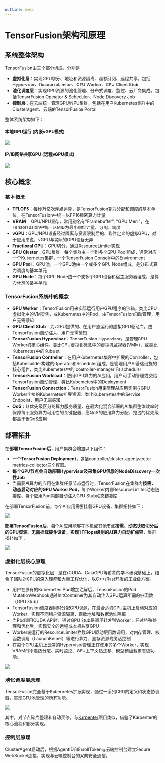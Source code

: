 ```yaml
---
outline: deep
---
```


# TensorFusion架构和原理

## 系统整体架构

TensorFusion由三个部分组成，分别是：

- **虚拟化层**：实现GPU切分、地址和资源隔离、超额订阅、远程共享。包括Hypervisor、ResourceLimiter、GPU Worker、GPU Client Stub
- **池化调度层**：实现GPU资源的池化管理、分布式调度、监控、云厂商集成。包括TensorFusion Operator & Scheduler、Node Discovery Job
- **控制层**：在云端统一管理GPU/NPU集群，包括在用户Kubernetes集群中的ClusterAgent、云端的TensorFusion Portal

整体系统架构如下：

#### 本地GPU运行 (内嵌vGPU模式)

![](https://cdn.tensor-fusion.ai/tf-architecture-ngpu.png)

#### IP/IB网络共享GPU (远程vGPU模式)

![](https://cdn.tensor-fusion.ai/tf-architecture-remote.png)



## 核心概念

### 基本概念

- **TFLOPS**：每秒万亿次浮点运算，是TensorFusion算力分配和调度的基本单位，在TensorFusion中统一以FP16稠密算力计量
- **VRAM**： GPU/NPU显存，常用别名有"Framebuffer", "GPU Mem"，在TensorFusion中统一以MiB为最小单位计量、分配、调度
- **vGPU**：GPU/NPU设备经过隔离与资源限制后的、软件定义的虚拟GPU，对于应用来说，vGPU与实际的GPU设备无异
- **Fractional GPU**：GPU切分，通过ResourceLimiter实现
- **GPU Cluster**：GPU集群，每个集群由一个到多个GPU Pool组成，通常对应一个Kubernetes集群，一个TensorFusion Console中的Environment
- **GPU Pool**：GPU池，一个GPU池由一个或多个GPU Node组成，是分布式算力调度的基本单元
- **GPU Node**：每个GPU Node由一个或多个GPU设备和宿主服务器组成，是算力计费的基本单元

### TensorFusion系统中的概念

- **GPU Worker**：TensorFusion用来实际运行用户GPU程序的沙箱，类比CPU虚拟化中的VM实例、或Kubernetes中的Pod，由TensorFusion自动管理，用户无需感知
- **GPU Client Stub**：为vGPU提供的、在用户态运行的虚拟GPU驱动库，由TensorFusion自动注入，用户无需感知
- **TensorFusion Hypervisor**：TensorFusion Hypervisor，是管理GPU Worker的核心组件，类比CPU虚拟化概念中的虚拟机监视器(VMM)，或类比Kubernetes中的Kubelet
- **TensorFusion Controller**：在用户Kubernetes集群中扩展的Controller，包括Kubebuilder构建的Operator和Scheduler组成，是管理用户AI基础设施的核心组件，类比Kubernetes中的 controller-manager 和 scheduler
- **TensorFusion Workload**：使用GPU算力的AI应用，用户可手动管理或交给TensorFusion自动管理，类比Kubernetes中的Deployment
- **TensorFusion Connection**：TensorFusion用来管理AI应用实例与GPU Worker连接的Kubernetes扩展资源，类比Kubernetes中的Service Endpoint，用户无需感知
- **QoS**：以优先级区分的算力服务质量，在最大化混合部署的AI集群整体效率时保障每个服务算力可用性的关键配置。高QoS的应用算力分配、抢占的优先级都高于低QoS应用

## 部署拓扑

在**部署TensorFusion后**，用户集群会增加以下组件：

- 一个**TensorFusion Deployment**，包括controller/cluster-agent/vector-metrics-collector三个容器。
- **每个GPU节点会自动部署Hypervisor及采集GPU信息的NodeDiscovery一次性Job**
- 当需要AI算力的应用在集群任意节点运行时，TensorFusion在集群内**按需、动态启动对应的GPU Worker Pod**，每个Worker内置ResourceLimiter动态链接库、每个应用Pod内部自动注入GPU Stub动态链接库

在部署TensorFusion前，每个AI应用需要挂载GPU设备，集群拓扑如下：

![](https://cdn.tensor-fusion.ai/deploy-topo-before-tf.jpg)

**部署TensorFusion后**，每个AI应用能够在本机或其他节点**按需、动态获取切分后的GPU资源、无需挂载硬件设备，实现1 TFlops级别的AI算力自动扩缩容**，集群拓扑如下：

![](https://cdn.tensor-fusion.ai/tf-deploy-topo.jpg)

### 虚拟化层核心原理

TensorFusion的虚拟化层，是在rCUDA、GaiaGPU等前辈的学术研究基础上，结合了团队对GPU的深入理解和大量工程优化，以C++/Rust开发的工业级方案。

- 用户在原有的Kubernetes Pod增加注解后，TensorFusion的Pod MutationWebhook通过InitContainer为其自动注入GPU运算所需的桩函数（GPU Stub）
- TensorFusion调度器同时分配GPU资源，在最合适的GPU主机上启动对应的Worker，实现不同租户资源隔离、函数地址和数据地址隔离
- 当Pod调用CUDA API时，通过GPU Stub将调用转发到Worker，经过特殊处理和优化后，实现安全的远程或本机共享GPU
- Worker端运行的ResourceLimiter拦截GPU驱动层函数调用，对内存管理、核函数调用（LaunchKernel）等进行算力、显存资源的灵活控制
- 在每个GPU主机上云霄的Hypervisor管理正在使用的多个Worker，实现VRAM的冷温热分层、实时监控、GPU上下文热迁移、模型预加载等高级功能。

![](https://cdn.tensor-fusion.ai/vgpu-flow-tf.pic.jpg)


### 池化调度层原理

TensorFusion完全基于Kubernetes扩展实现，通过一系列CRD的定义和状态协调器，实现GPU池管理的所有功能。

![](https://cdn.tensor-fusion.ai/tf-crd.png)

其中，对节点碎片整理和自动买停，与[Karpenter](https://github.com/kubernetes-sigs/karpenter)项目类似，借鉴了Karpenter的核心流程和部分实现。

### 控制层原理

ClusterAgent启动后，根据AgentID和EnrollToken与云端控制台建立Secure WebSocket连接，实现与云端控制台的双向安全通信。
